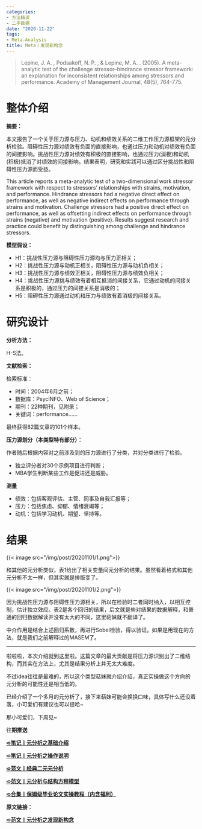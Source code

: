 ```yaml
---
categories:
- 方法精读
- 二手数据
date: "2020-11-22"
tags:
- Meta-Analysis
title: Meta丨发现新构念
---
```


>Lepine, J. A. , Podsakoff, N. P. , & Lepine, M. A. . (2005). A meta-analytic test of the challenge stressor–hindrance stressor framework: an explanation for inconsistent relationships among stressors and performance. Academy of Management Journal, 48(5), 764-775.

<!--more-->

# **整体介绍**

**摘要：**

本文报告了一个关于压力源与压力、动机和绩效关系的二维工作压力源框架的元分析检验。阻碍性压力源对绩效有负面的直接影响，也通过压力和动机对绩效有负面的间接影响。挑战性压力源对绩效有积极的直接影响，也通过压力(消极)和动机(积极)抵消了对绩效的间接影响。结果表明，研究和实践可以通过区分挑战性和阻碍性压力源而受益。

This article reports a meta-analytic test of a two-dimensional work stressor framework with respect to stressors’ relationships with strains, motivation, and performance. Hindrance stressors had a negative direct effect on performance, as well as negative indirect effects on performance through strains and motivation. Challenge stressors had a positive direct effect on performance, as well as offsetting indirect effects on performance through strains (negative) and motivation (positive). Results suggest research and practice could benefit by distinguishing among challenge and hindrance stressors.

**模型假设：**

- H1：挑战性压力源与阻碍性压力源均与压力正相关；
- H2：挑战性压力源与动机正相关，阻碍性压力源与动机负相关；
- H3：挑战性压力源与绩效正相关，阻碍性压力源与绩效负相关；
- H4：挑战性压力源挑与绩效有着相互抵消的间接关系，它通过动机的间接关系是积极的，通过压力的间接关系是消极的；
- H5：阻碍性压力源通过动机和压力与绩效有着消极的间接关系。

# **研究设计**

**分析方法：**

H-S法。

**文献检索：**

检索标准：

- 时间：2004年6月之前；
- 数据库：PsycINFO、Web of Science；
- 期刊：22种期刊，见附录；
- 关键词：performance……

最终获得82篇文章的101个样本。

**压力源划分（本类型特有部分）：**

作者随后根据内容对之前涉及到的压力源进行了分类，并对分类进行了检验。

- 独立评分者对30个示例项目进行判断；
- MBA学生判断某些工作是促进还是威胁。

**测量**

- 绩效：包括客观评估、主管、同事及自我汇报等；
- 压力：包括焦虑、抑郁、情绪衰竭等；
- 动机：包括学习动机、期望、坚持等。

# **结果**

{{< image src="/img/post/20201101/1.png">}}

和其他的元分析类似，表1给出了相关变量间元分析的结果。虽然看着格式和其他元分析不太一样，但其实就是排版变了。

{{< image src="/img/post/20201101/2.png">}}

因为挑战性压力源与阻碍性压力源相关，所以在检验时二者同时纳入，以相互控制，估计独立效应。表2是各个回归的结果，后文就是些对结果的数据解释，和普通的回归数据解读并没有太大的不同，这里萜妹就不翻译了。

中介作用是结合上述回归系数，再进行Sobel检验，得以验证。如果是用现在的方法，就是我们之前解释过的MASEM了。

---

啦啦啦，本次介绍就到这里啦。这篇文章的最大贡献是将压力源识别出了二维结构，而其实在方法上，尤其是结果分析上并无太大难度。

不过idea往往是最难的，所以这个类型萜妹就介绍介绍，真正实操做这个方向的元分析的可能性还是相当低的。

已经介绍了一个多月的元分析了，接下来萜妹可能会换换口味，具体写什么还没着落，小可爱们有建议也可以提哈~

那小可爱们，下周见~

往**期推送**

**[➪笔记丨元分析之基础介绍](https://mp.weixin.qq.com/s?__biz=MzIwMDk1OTM2OQ==&mid=2247484537&idx=1&sn=dea9af3481b83159053d34a6e0060359&chksm=96f4709fa183f989a94c1c2e9cbfaea746c2a2d61fbfd3f89af1d30ca9fc6f3ebbe390a3fa27&token=1746106175&lang=zh_CN&scene=21#wechat_redirect)**

**[➪笔记丨元分析之操作说明](https://mp.weixin.qq.com/s?__biz=MzIwMDk1OTM2OQ==&mid=2247484852&idx=1&sn=b76cc106ff5326a84c526f4fd6c6f3d0&chksm=96f47152a183f8442d515c8597a232b387f3350124c1783d5428ed81d1948a2ee76f2f06e7db&token=1746106175&lang=zh_CN&scene=21#wechat_redirect)**

**[➪范文丨经典二元元分析](https://mp.weixin.qq.com/s?__biz=MzIwMDk1OTM2OQ==&mid=2247485578&idx=1&sn=65965076c68f39543e0f17ed85cd7a90&chksm=96f47c6ca183f57ae3e567a02a4dfa721af7015184c0dc131bb52bba5c5caecdc44ed66b3f04&token=1154086388&lang=zh_CN&scene=21#wechat_redirect)**

**[➪范文丨元分析与结构方程模型](https://mp.weixin.qq.com/s?__biz=MzIwMDk1OTM2OQ==&mid=2247485602&idx=1&sn=7f33b7271967b7327aff2ec84c369072&chksm=96f47c44a183f5525e13020b35378e6bba704abee2f959f0dc34bd735b9155477c18d15ebbb7&token=585018375&lang=zh_CN&scene=21#wechat_redirect)**

**[➪合集丨保姆级毕业论文实操教程（内含福利）](https://mp.weixin.qq.com/s?__biz=MzIwMDk1OTM2OQ==&mid=2247485343&idx=1&sn=d99456fc386248f9ac26fdfddf5376c9&chksm=96f47379a183fa6f339773e5ae8442811954f233fb300afa67e3aef6f5c2bb36dbefc3c96bd2&token=491662985&lang=zh_CN&scene=21#wechat_redirect)**

**原文链接：**

**[➪范文丨元分析之发现新构念](https://mp.weixin.qq.com/s?__biz=MzIwMDk1OTM2OQ==&mid=2247485640&idx=1&sn=d6dfa2e322ee47b14dc1aaff5ed6a248&chksm=96f47c2ea183f5383e45a591d14febe98312f8dfeb06e6aa40c12180c8fe28c1db5e3eda00b2#rd)**
